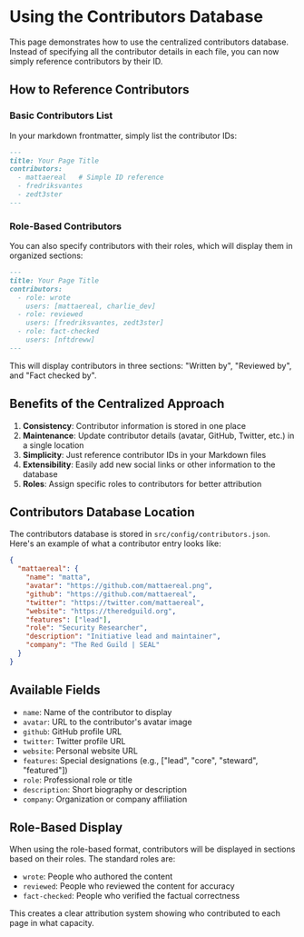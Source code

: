 # Using the Contributors Database

This page demonstrates how to use the centralized contributors database. Instead of specifying all the contributor details in each file, you can now simply reference contributors by their ID.

## How to Reference Contributors

### Basic Contributors List

In your markdown frontmatter, simply list the contributor IDs:

```markdown
---
title: Your Page Title
contributors:
  - mattaereal   # Simple ID reference
  - fredriksvantes
  - zedt3ster
---
```

### Role-Based Contributors

You can also specify contributors with their roles, which will display them in organized sections:

```markdown
---
title: Your Page Title
contributors:
  - role: wrote
    users: [mattaereal, charlie_dev]
  - role: reviewed
    users: [fredriksvantes, zedt3ster]
  - role: fact-checked
    users: [nftdreww]
---
```

This will display contributors in three sections: "Written by", "Reviewed by", and "Fact checked by".

## Benefits of the Centralized Approach

1. **Consistency**: Contributor information is stored in one place
2. **Maintenance**: Update contributor details (avatar, GitHub, Twitter, etc.) in a single location
3. **Simplicity**: Just reference contributor IDs in your Markdown files
4. **Extensibility**: Easily add new social links or other information to the database
5. **Roles**: Assign specific roles to contributors for better attribution

## Contributors Database Location

The contributors database is stored in `src/config/contributors.json`. Here's an example of what a contributor entry looks like:

```json
{
  "mattaereal": {
    "name": "matta",
    "avatar": "https://github.com/mattaereal.png",
    "github": "https://github.com/mattaereal",
    "twitter": "https://twitter.com/mattaereal",
    "website": "https://theredguild.org",
    "features": ["lead"],
    "role": "Security Researcher",
    "description": "Initiative lead and maintainer",
    "company": "The Red Guild | SEAL"
  }
}
```

## Available Fields

- `name`: Name of the contributor to display
- `avatar`: URL to the contributor's avatar image
- `github`: GitHub profile URL
- `twitter`: Twitter profile URL
- `website`: Personal website URL
- `features`: Special designations (e.g., ["lead", "core", "steward", "featured"])
- `role`: Professional role or title
- `description`: Short biography or description
- `company`: Organization or company affiliation

## Role-Based Display

When using the role-based format, contributors will be displayed in sections based on their roles. The standard roles are:

- `wrote`: People who authored the content
- `reviewed`: People who reviewed the content for accuracy
- `fact-checked`: People who verified the factual correctness

This creates a clear attribution system showing who contributed to each page in what capacity.
